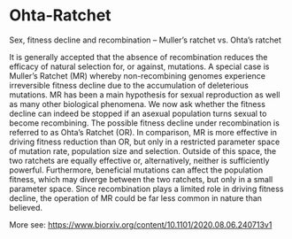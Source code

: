 # Ohta-Ratchet

Sex, fitness decline and recombination – Muller’s ratchet vs. Ohta’s ratchet

It is generally accepted that the absence of recombination reduces the efficacy of natural selection for, or against, mutations. A special case is Muller’s Ratchet (MR) whereby non-recombining genomes experience irreversible fitness decline due to the accumulation of deleterious mutations. MR has been a main hypothesis for sexual reproduction as well as many other biological phenomena. We now ask whether the fitness decline can indeed be stopped if an asexual population turns sexual to become recombining. The possible fitness decline under recombination is referred to as Ohta’s Ratchet (OR). In comparison, MR is more effective in driving fitness reduction than OR, but only in a restricted parameter space of mutation rate, population size and selection. Outside of this space, the two ratchets are equally effective or, alternatively, neither is sufficiently powerful. Furthermore, beneficial mutations can affect the population fitness, which may diverge between the two ratchets, but only in a small parameter space. Since recombination plays a limited role in driving fitness decline, the operation of MR could be far less common in nature than believed. 

More see: https://www.biorxiv.org/content/10.1101/2020.08.06.240713v1
